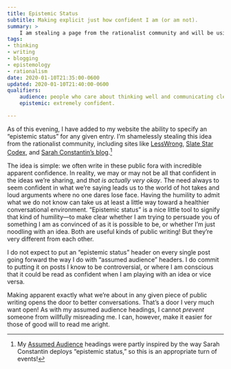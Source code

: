 ```yaml
---
title: Epistemic Status
subtitle: Making explicit just how confident I am (or am not).
summary: >
    I am stealing a page from the rationalist community and will be using the concept of “epistemic status” to make more clear how confident I am in various ideas I explore on this site. Not on all posts—just where I think it’s helpful.
tags:
- thinking
- writing
- blogging
- epistemology
- rationalism
date: 2020-01-10T21:35:00-0600
updated: 2020-01-10T21:40:00-0600
qualifiers:
    audience: people who care about thinking well and communicating clearly.
    epistemic: extremely confident.

---
```


As of this evening, I have added to my website the ability to specify an “epistemic status” for any given entry. I’m shamelessly stealing this idea from the rationalist community, including sites like [LessWrong](https://www.lesswrong.com), [Slate Star Codex](https://slatestarcodex.com), and [Sarah Constantin’s blog](https://srconstantin.wordpress.com).[^audience]

[^audience]: My [Assumed Audience][aa] headings were partly inspired by the way Sarah Constantin deploys “epistemic status,” so this is an appropriate turn of events!

[aa]: https://v4.chriskrycho.com/2018/assumed-audiences.html

The idea is simple: we often write in these public fora with incredible apparent confidence. In reality, we may or may not be all that confident in the ideas we’re sharing, and *that is actually very okay*. The need always to seem confident in what we’re saying leads us to the world of hot takes and loud arguments where no one dares lose face. Having the humility to admit what we do not know can take us at least a little way toward a healthier conversational environment. “Epistemic status” is a nice little tool to signify that kind of humility—to make clear whether I am trying to persuade you of something I am as convinced of as it is possible to be, or whether I’m just noodling with an idea. Both are useful kinds of public writing! But they’re very different from each other.

I do not expect to put an “epistemic status” header on every single post going forward the way I do with “assumed audience” headers. I do commit to putting it on posts I know to be controversial, or where I am conscious that it could be read as confident when I am playing with an idea or vice versa.

Making apparent exactly what we’re about in any given piece of public writing opens the door to better conversations. That’s a door I very much want open! As with my assumed audience headings, I cannot *prevent* someone from willfully misreading me. I can, however, make it easier for those of good will to read me aright.
